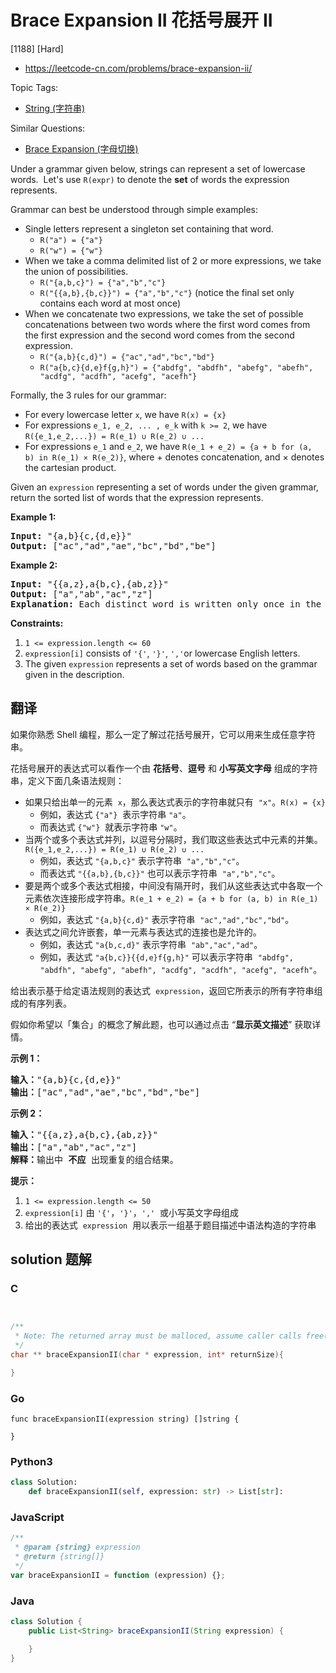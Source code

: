 # Brace Expansion II 花括号展开 II

[1188] [Hard]

- https://leetcode-cn.com/problems/brace-expansion-ii/

Topic Tags:

- [String (字符串)](https://leetcode-cn.com/tag/string/)

Similar Questions:

- [Brace Expansion (字母切换)](https://leetcode-cn.com/problems/brace-expansion/)

Under a grammar given below, strings can represent a set of lowercase words.  Let's use `R(expr)` to denote the **set** of words the expression represents.

Grammar can best be understood through simple examples:

- Single letters represent a singleton set containing that word.
  - `R("a") = {"a"}`
  - `R("w") = {"w"}`
- When we take a comma delimited list of 2 or more expressions, we take the union of possibilities.
  - `R("{a,b,c}") = {"a","b","c"}`
  - `R("{{a,b},{b,c}}") = {"a","b","c"}` (notice the final set only contains each word at most once)
- When we concatenate two expressions, we take the set of possible concatenations between two words where the first word comes from the first expression and the second word comes from the second expression.
  - `R("{a,b}{c,d}") = {"ac","ad","bc","bd"}`
  - `R("a{b,c}{d,e}f{g,h}") = {"abdfg", "abdfh", "abefg", "abefh", "acdfg", "acdfh", "acefg", "acefh"}`

Formally, the 3 rules for our grammar:

- For every lowercase letter `x`, we have `R(x) = {x}`
- For expressions `e_1, e_2, ... , e_k` with `k >= 2`, we have `R({e_1,e_2,...}) = R(e_1) ∪ R(e_2) ∪ ...`
- For expressions `e_1` and `e_2`, we have `R(e_1 + e_2) = {a + b for (a, b) in R(e_1) × R(e_2)}`, where + denotes concatenation, and × denotes the cartesian product.

Given an `expression` representing a set of words under the given grammar, return the sorted list of words that the expression represents.

**Example 1:**

<pre><strong>Input: </strong><span id="example-input-1-1">"{a,b}{c,{d,e}}"</span>
<strong>Output: </strong><span id="example-output-1">["ac","ad","ae","bc","bd","be"]</span>
</pre>

**Example 2:**

<pre><strong>Input: </strong><span>"{{a,z},a{b,c},{ab,z}}"</span>
<strong>Output: </strong><span>["a","ab","ac","z"]</span>
<strong>Explanation: </strong>Each distinct word is written only once in the final answer.
</pre>

**Constraints:**

1.  `1 <= expression.length <= 60`
2.  `expression[i]` consists of `'{'`, `'}'`, `','`or lowercase English letters.
3.  The given `expression` represents a set of words based on the grammar given in the description.

## 翻译

如果你熟悉 Shell 编程，那么一定了解过花括号展开，它可以用来生成任意字符串。

花括号展开的表达式可以看作一个由 **花括号**、**逗号** 和 **小写英文字母** 组成的字符串，定义下面几条语法规则：

- 如果只给出单一的元素  `x`，那么表达式表示的字符串就只有  `"x"`。`R(x) = {x}`
  - 例如，表达式 `{"a"}`  表示字符串 `"a"`。
  - 而表达式 `{"w"}`  就表示字符串 `"w"`。
- 当两个或多个表达式并列，以逗号分隔时，我们取这些表达式中元素的并集。`R({e_1,e_2,...}) = R(e_1) ∪ R(e_2) ∪ ...`
  - 例如，表达式 `"{a,b,c}"` 表示字符串  `"a","b","c"`。
  - 而表达式 `"{{a,b},{b,c}}"` 也可以表示字符串  `"a","b","c"`。
- 要是两个或多个表达式相接，中间没有隔开时，我们从这些表达式中各取一个元素依次连接形成字符串。`R(e_1 + e_2) = {a + b for (a, b) in R(e_1) × R(e_2)}`
  - 例如，表达式 `"{a,b}{c,d}"` 表示字符串  `"ac","ad","bc","bd"`。
- 表达式之间允许嵌套，单一元素与表达式的连接也是允许的。
  - 例如，表达式 `"a{b,c,d}"` 表示字符串  `"ab","ac","ad"​​​​​​`。
  - 例如，表达式 `"a{b,c}}{{d,e}f{g,h}"` 可以表示字符串  `"abdfg", "abdfh", "abefg", "abefh", "acdfg", "acdfh", "acefg", "acefh"`。

给出表示基于给定语法规则的表达式  `expression`，返回它所表示的所有字符串组成的有序列表。

假如你希望以「集合」的概念了解此题，也可以通过点击 “**显示英文描述**” 获取详情。

**示例 1：**

<pre><strong>输入：</strong>"{a,b}{c,{d,e}}"
<strong>输出：</strong>["ac","ad","ae","bc","bd","be"]</pre>

**示例 2：**

<pre><strong>输入：</strong>"{{a,z},a{b,c},{ab,z}}"
<strong>输出：</strong>["a","ab","ac","z"]
<strong>解释：</strong>输出中 <strong>不应 </strong>出现重复的组合结果。
</pre>

**提示：**

1.  `1 <= expression.length <= 50`
2.  `expression[i]` 由 `'{'`，`'}'`，`','`  或小写英文字母组成
3.  给出的表达式  `expression`  用以表示一组基于题目描述中语法构造的字符串

## solution 题解

### C

```c


/**
 * Note: The returned array must be malloced, assume caller calls free().
 */
char ** braceExpansionII(char * expression, int* returnSize){

}


```

### Go

```golang
func braceExpansionII(expression string) []string {

}
```

### Python3

```python
class Solution:
    def braceExpansionII(self, expression: str) -> List[str]:

```

### JavaScript

```javascript
/**
 * @param {string} expression
 * @return {string[]}
 */
var braceExpansionII = function (expression) {};
```

### Java

```java
class Solution {
    public List<String> braceExpansionII(String expression) {

    }
}
```
